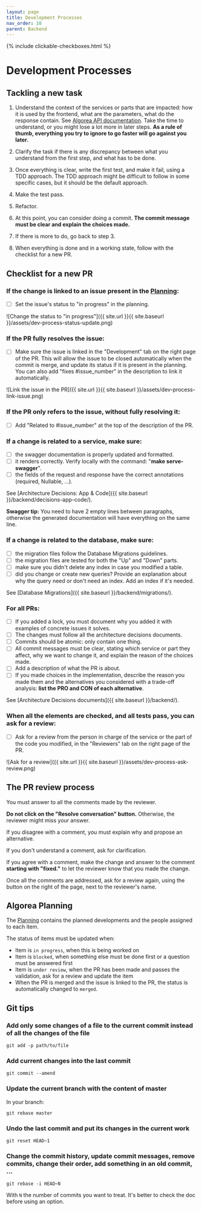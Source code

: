 ```yaml
---
layout: page
title: Development Processes
nav_order: 10
parent: Backend
---
```


{% include clickable-checkboxes.html %}

# Development Processes


## Tackling a new task

1. Understand the context of the services or parts that are impacted: how it is used by the frontend, what are the parameters, what do the response contain. See [Algorea API documentation](https://france-ioi.github.io/algorea-devdoc/api/). Take the time to understand, or you might lose a lot more in later steps. **As a rule of thumb, everything you try to ignore to go faster will go against you later.**

2. Clarify the task if there is any discrepancy between what you understand from the first step, and what has to be done.

3. Once everything is clear, write the first test, and make it fail, using a TDD approach. The TDD approach might be difficult to follow in some specific cases, but it should be the default approach.

4. Make the test pass.

5. Refactor.

6. At this point, you can consider doing a commit. **The commit message must be clear and explain the choices made.**

7. If there is more to do, go back to step 3.

8. When everything is done and in a working state, follow with the checklist for a new PR.


## Checklist for a new PR

### If the change is linked to an issue present in the [Planning](https://github.com/orgs/France-ioi/projects/2):

- [ ] Set the issue's status to "in progress" in the planning.

![Change the status to "in progress"]({{ site.url }}{{ site.baseurl }}/assets/dev-process-status-update.png)

### If the PR fully resolves the issue:

- [ ] Make sure the issue is linked in the "Development" tab on the right page of the PR. This will allow the issue to be closed automatically when the commit is merge, and update its status if it is present in the planning. You can also add "fixes #issue_number" in the description to link it automatically.

![Link the issue in the PR]({{ site.url }}{{ site.baseurl }}/assets/dev-process-link-issue.png)

### If the PR only refers to the issue, without fully resolving it:

- [ ] Add "Related to #issue_number" at the top of the description of the PR.


### If a change is related to a service, make sure:

- [ ] the swagger documentation is properly updated and formatted.
- [ ] it renders correctly. Verify locally with the command: "**make serve-swagger**".
- [ ] the fields of the request and response have the correct annotations (required, Nullable, ...).

See [Architecture Decisions: App & Code]({{ site.baseurl }}/backend/decisions-app-code/).

**Swagger tip:** You need to have 2 empty lines between paragraphs, otherwise the generated documentation will have everything on the same line.

### If a change is related to the database, make sure:

- [ ] the migration files follow the Database Migrations guidelines.
- [ ] the migration files are tested for both the "Up" and "Down" parts.
- [ ] make sure you didn't delete any index in case you modified a table.
- [ ] did you change or create new queries? Provide an explanation about why the query need or don't need an index. Add an index if it's needed.

See [Database Migrations]({{ site.baseurl }}/backend/migrations/).

### For all PRs:

- [ ] If you added a lock, you must document why you added it with examples of concrete issues it solves.
- [ ] The changes must follow all the architecture decisions documents.
- [ ] Commits should be atomic: only contain one thing.
- [ ] All commit messages must be clear, stating which service or part they affect, why we want to change it, and explain the reason of the choices made.
- [ ] Add a description of what the PR is about.
- [ ] If you made choices in the implementation, describe the reason you made them and the alternatives you considered with a trade-off analysis: **list the PRO and CON of each alternative**.

See [Architecture Decisions documents]({{ site.baseurl }}/backend/).


### When all the elements are checked, and all tests pass, you can ask for a review:

- [ ] Ask for a review from the person in charge of the service or the part of the code you modified, in the "Reviewers" tab on the right page of the PR.

![Ask for a review]({{ site.url }}{{ site.baseurl }}/assets/dev-process-ask-review.png)


## The PR review process

You must answer to all the comments made by the reviewer.

**Do not click on the "Resolve conversation" button.** Otherwise, the reviewer might miss your answer.

If you disagree with a comment, you must explain why and propose an alternative.

If you don't understand a comment, ask for clarification.

If you agree with a comment, make the change and answer to the comment **starting with "fixed."** to let the reviewer know that you made the change.

Once all the comments are addressed, ask for a review again, using the button on the right of the page, next to the reviewer's name.



## Algorea Planning

The [Planning](https://github.com/orgs/France-ioi/projects/2) contains the planned developments and the people assigned to each item.

The status of items must be updated when:
- Item is `in progress`, when this is being worked on
- Item is `blocked`, when something else must be done first or a question must be answered first
- Item is `under review`, when the PR has been made and passes the validation, ask for a review and update the item
- When the PR is merged and the issue is linked to the PR, the status is automatically changed to `merged`.


## Git tips

### Add only some changes of a file to the current commit instead of all the changes of the file

`git add -p path/to/file`


### Add current changes into the last commit

`git commit --amend`


### Update the current branch with the content of master

In your branch:

`git rebase master`


### Undo the last commit and put its changes in the current work

`git reset HEAD~1`


### Change the commit history, update commit messages, remove commits, change their order, add something in an old commit, ...

`git rebase -i HEAD~N`

With `N` the number of commits you want to treat.
It's better to check the doc before using an option.
